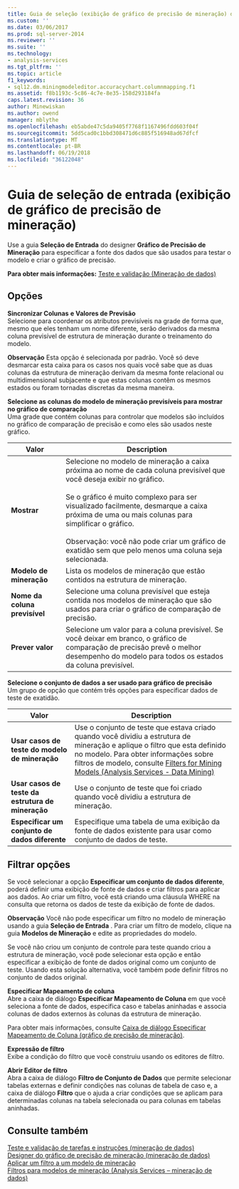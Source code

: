 ```yaml
---
title: Guia de seleção (exibição de gráfico de precisão de mineração) de entrada | Microsoft Docs
ms.custom: ''
ms.date: 03/06/2017
ms.prod: sql-server-2014
ms.reviewer: ''
ms.suite: ''
ms.technology:
- analysis-services
ms.tgt_pltfrm: ''
ms.topic: article
f1_keywords:
- sql12.dm.miningmodeleditor.accuracychart.columnmapping.f1
ms.assetid: f8b1193c-5c86-4c7e-8e35-158d293184fa
caps.latest.revision: 36
author: Minewiskan
ms.author: owend
manager: mblythe
ms.openlocfilehash: eb5abde47c5da9405f7768f1167496fdd603f04f
ms.sourcegitcommit: 5dd5cad0c1bbd308471d6c885f516948ad67dfcf
ms.translationtype: MT
ms.contentlocale: pt-BR
ms.lasthandoff: 06/19/2018
ms.locfileid: "36122048"
---
```

# <a name="input-selection-tab-mining-accuracy-chart-view"></a>Guia de seleção de entrada (exibição de gráfico de precisão de mineração)
  Use a guia **Seleção de Entrada** do designer **Gráfico de Precisão de Mineração** para especificar a fonte dos dados que são usados para testar o modelo e criar o gráfico de precisão.  
  
 **Para obter mais informações:**  [Teste e validação &#40;Mineração de dados&#41;](data-mining/testing-and-validation-data-mining.md)  
  
## <a name="options"></a>Opções  
 **Sincronizar Colunas**  **e Valores de Previsão**  
 Selecione para coordenar os atributos previsíveis na grade de forma que, mesmo que eles tenham um nome diferente, serão derivados da mesma coluna previsível de estrutura de mineração durante o treinamento do modelo.  
  
 **Observação** Esta opção é selecionada por padrão. Você só deve desmarcar esta caixa para os casos nos quais você sabe que as duas colunas da estrutura de mineração derivam da mesma fonte relacional ou multidimensional subjacente e que estas colunas contêm os mesmos estados ou foram tornadas discretas da mesma maneira.  
  
 **Selecione as colunas do modelo de mineração previsíveis para mostrar no gráfico de comparação**  
 Uma grade que contém colunas para controlar que modelos são incluídos no gráfico de comparação de precisão e como eles são usados neste gráfico.  
  
|Valor|Description|  
|-----------|-----------------|  
|**Mostrar**|Selecione no modelo de mineração a caixa próxima ao nome de cada coluna previsível que você deseja exibir no gráfico.<br /><br /> Se o gráfico é muito complexo para ser visualizado facilmente, desmarque a caixa próxima de uma ou mais colunas para simplificar o gráfico.<br /><br /> Observação: você não pode criar um gráfico de exatidão sem que pelo menos uma coluna seja selecionada.|  
|**Modelo de mineração**|Lista os modelos de mineração que estão contidos na estrutura de mineração.|  
|**Nome da coluna previsível**|Selecione uma coluna previsível que esteja contida nos modelos de mineração que são usados para criar o gráfico de comparação de precisão.|  
|**Prever valor**|Selecione um valor para a coluna previsível. Se você deixar em branco, o gráfico de comparação de precisão prevê o melhor desempenho do modelo para todos os estados da coluna previsível.|  
  
 **Selecione o conjunto de dados a ser usado para gráfico de precisão**  
 Um grupo de opção que contém três opções para especificar dados de teste de exatidão.  
  
|Valor|Description|  
|-----------|-----------------|  
|**Usar casos de teste do modelo de mineração**|Use o conjunto de teste que estava criado quando você dividiu a estrutura de mineração e aplique o filtro que esta definido no modelo. Para obter informações sobre filtros de modelo, consulte [Filters for Mining Models &#40;Analysis Services - Data Mining&#41;](data-mining/mining-models-analysis-services-data-mining.md)|  
|**Usar casos de teste da estrutura de mineração**|Use o conjunto de teste que foi criado quando você dividiu a estrutura de mineração.|  
|**Especificar um conjunto de dados diferente**|Especifique uma tabela de uma exibição da fonte de dados existente para usar como conjunto de dados de teste.|  
  
## <a name="filtering-options"></a>Filtrar opções  
 Se você selecionar a opção **Especificar um conjunto de dados diferente**, poderá definir uma exibição de fonte de dados e criar filtros para aplicar aos dados. Ao criar um filtro, você está criando uma cláusula WHERE na consulta que retorna os dados de teste da exibição de fonte de dados.  
  
 **Observação** Você não pode especificar um filtro no modelo de mineração usando a guia **Seleção de Entrada** . Para criar um filtro de modelo, clique na guia **Modelos de Mineração** e edite as propriedades do modelo.  
  
 Se você não criou um conjunto de controle para teste quando criou a estrutura de mineração, você pode selecionar esta opção e então especificar a exibição de fonte de dados original como um conjunto de teste. Usando esta solução alternativa, você também pode definir filtros no conjunto de dados original.  
  
 **Especificar Mapeamento de coluna**  
 Abre a caixa de diálogo **Especificar Mapeamento de Coluna** em que você seleciona a fonte de dados, especifica caso e tabelas aninhadas e associa colunas de dados externos às colunas da estrutura de mineração.  
  
 Para obter mais informações, consulte [Caixa de diálogo Especificar Mapeamento de Coluna &#40;gráfico de precisão de mineração&#41;](specify-column-mapping-dialog-box-mining-accuracy-chart.md).  
  
 **Expressão de filtro**  
 Exibe a condição do filtro que você construiu usando os editores de filtro.  
  
 **Abrir Editor de filtro**  
 Abra a caixa de diálogo **Filtro de Conjunto de Dados** que permite selecionar tabelas externas e definir condições nas colunas de tabela de caso e, a caixa de diálogo **Filtro** que o ajuda a criar condições que se aplicam para determinadas colunas na tabela selecionada ou para colunas em tabelas aninhadas.  
  
## <a name="see-also"></a>Consulte também  
 [Teste e validação de tarefas e instruções &#40;mineração de dados&#41;](data-mining/testing-and-validation-tasks-and-how-tos-data-mining.md)   
 [Designer do gráfico de precisão de mineração &#40;mineração de dados&#41;](mining-accuracy-chart-designer-data-mining.md)   
 [Aplicar um filtro a um modelo de mineração](data-mining/apply-a-filter-to-a-mining-model.md)   
 [Filtros para modelos de mineração &#40;Analysis Services – mineração de dados&#41;](data-mining/mining-models-analysis-services-data-mining.md)  
  
  